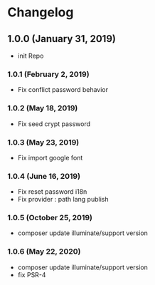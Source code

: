 # Changelog

## 1.0.0 (January 31, 2019)

- init Repo

### 1.0.1 (February 2, 2019)

- Fix conflict password behavior

### 1.0.2 (May 18, 2019)

- Fix seed crypt password

### 1.0.3 (May 23, 2019)

- Fix import google font

### 1.0.4 (June 16, 2019)

- Fix reset password i18n
- Fix provider : path lang publish

### 1.0.5 (October 25, 2019)

- composer update illuminate/support version

### 1.0.6 (May 22, 2020)

- composer update illuminate/support version
- fix PSR-4
